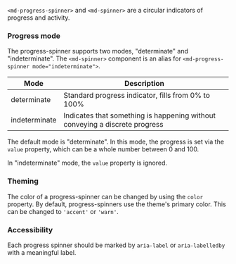 `<md-progress-spinner>` and `<md-spinner>` are a circular indicators of progress and activity.

<!-- example(progress-spinner-overview) -->

### Progress mode
The progress-spinner supports two modes, "determinate" and "indeterminate". 
The `<md-spinner>` component is an alias for `<md-progress-spinner mode="indeterminate">`.

| Mode          | Description                                                                      |
|---------------|----------------------------------------------------------------------------------|
| determinate   | Standard progress indicator, fills from 0% to 100%                               |
| indeterminate | Indicates that something is happening without conveying a discrete progress      |


The default mode is "determinate". In this mode, the progress is set via the `value` property, 
which can be a whole number between 0 and 100.

In "indeterminate" mode, the `value` property is ignored.


### Theming
The color of a progress-spinner can be changed by using the `color` property. By default, 
progress-spinners use the theme's primary color. This can be changed to `'accent'` or `'warn'`.

### Accessibility
Each progress spinner should be marked by `aria-label` or `aria-labelledby` with a meaningful
label.
